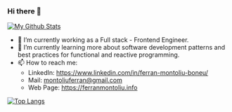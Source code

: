 ### Hi there 👋

[![My Github Stats](https://github-readme-stats.vercel.app/api?username=FerranMontoliu&count_private=true&show_icons=true&include_all_commits=true&theme=vision-friendly-dark)](https://github.com/anuraghazra/github-readme-stats)

- 🔭 I’m currently working as a Full stack - Frontend Engineer.
- 🌱 I’m currently learning more about software development patterns and best practices for functional and reactive programming.
- 📫 How to reach me:
  - LinkedIn: https://www.linkedin.com/in/ferran-montoliu-boneu/
  - Mail: montoliuferran@gmail.com
  - Web Page: https://ferranmontoliu.info

[![Top Langs](https://github-readme-stats.vercel.app/api/top-langs/?username=FerranMontoliu&count_private=true&show_icons=true&include_all_commits=true&theme=vision-friendly-dark)](https://github.com/anuraghazra/github-readme-stats)
